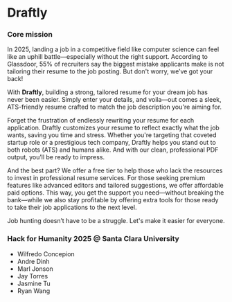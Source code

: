 # Draftly

### Core mission

In 2025, landing a job in a competitive field like computer science can feel like an uphill battle—especially without the right support. According to Glassdoor, 55% of recruiters say the biggest mistake applicants make is not tailoring their resume to the job posting. But don't worry, we’ve got your back!

With <b>Draftly</b>, building a strong, tailored resume for your dream job has never been easier. Simply enter your details, and voila—out comes a sleek, ATS-friendly resume crafted to match the job description you're aiming for.

Forget the frustration of endlessly rewriting your resume for each application. Draftly customizes your resume to reflect exactly what the job wants, saving you time and stress. Whether you're targeting that coveted startup role or a prestigious tech company, Draftly helps you stand out to both robots (ATS) and humans alike. And with our clean, professional PDF output, you’ll be ready to impress.

And the best part? We offer a free tier to help those who lack the resources to invest in professional resume services. For those seeking premium features like advanced editors and tailored suggestions, we offer affordable paid options. This way, you get the support you need—without breaking the bank—while we also stay profitable by offering extra tools for those ready to take their job applications to the next level.

Job hunting doesn’t have to be a struggle. Let's make it easier for everyone.

### Hack for Humanity 2025 @ Santa Clara University

- Wilfredo Concepion
- Andre Dinh
- Marl Jonson
- Jay Torres
- Jasmine Tu
- Ryan Wang
